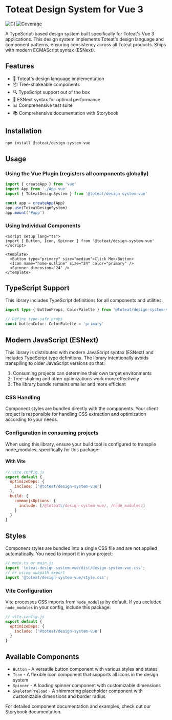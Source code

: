 # Toteat Design System for Vue 3

[![CI](https://github.com/mauriseo/design_system_vue/actions/workflows/ci.yml/badge.svg)](https://github.com/mauriseo/design_system_vue/actions/workflows/ci.yml)
[![Coverage](https://img.shields.io/badge/coverage-passing-brightgreen)](https://github.com/mauriseo/design_system_vue/actions)

A TypeScript-based design system built specifically for Toteat's Vue 3 applications. This design system implements Toteat's design language and component patterns, ensuring consistency across all Toteat products. Ships with modern ECMAScript syntax (ESNext).

## Features

- 🎨 Toteat's design language implementation
- 📦 Tree-shakeable components
- 🔍 TypeScript support out of the box
- 🚀 ESNext syntax for optimal performance
- 📊 Comprehensive test suite
- 📚 Comprehensive documentation with Storybook

## Installation

```bash
npm install @toteat/design-system-vue
```

## Usage

### Using the Vue Plugin (registers all components globally)

```js
import { createApp } from 'vue'
import App from './App.vue'
import { ToteatDesignSystem } from '@toteat/design-system-vue'

const app = createApp(App)
app.use(ToteatDesignSystem)
app.mount('#app')
```

### Using Individual Components

```vue
<script setup lang="ts">
import { Button, Icon, Spinner } from '@toteat/design-system-vue'
</script>

<template>
  <Button type="primary" size="medium">Click Me</Button>
  <Icon name="home-outline" size="24" color="primary" />
  <Spinner dimension="24" />
</template>
```

## TypeScript Support

This library includes TypeScript definitions for all components and utilities.

```ts
import type { ButtonProps, ColorPalette } from '@toteat/design-system-vue'

// Define type-safe props
const buttonColor: ColorPalette = 'primary'
```

## Modern JavaScript (ESNext)

This library is distributed with modern JavaScript syntax (ESNext) and includes TypeScript type definitions. The library intentionally avoids transpiling to older JavaScript versions so that:

1. Consuming projects can determine their own target environments
2. Tree-shaking and other optimizations work more effectively
3. The library bundle remains smaller and more efficient

### CSS Handling

Component styles are bundled directly with the components. Your client project is responsible for handling CSS extraction and optimization according to your needs.

### Configuration in consuming projects

When using this library, ensure your build tool is configured to transpile node_modules, specifically for this package:

#### With Vite

```js
// vite.config.js
export default {
  optimizeDeps: {
    include: ['@toteat/design-system-vue']
  },
  build: {
    commonjsOptions: {
      include: [/@toteat\/design-system-vue/, /node_modules/]
    }
  }
}
```

## Styles

Component styles are bundled into a single CSS file and are not applied automatically. You need to import it in your project:

```js
// main.ts or main.js
import 'toteat-design-system-vue/dist/design-system-vue.css';
// or using subpath export
import '@toteat/design-system-vue/style.css';
```

### Vite Configuration

Vite processes CSS imports from `node_modules` by default. If you excluded `node_modules` in your config, include this package:

```js
// vite.config.js
export default {
  optimizeDeps: {
    include: ['@toteat/design-system-vue']
  }
}
```

## Available Components

- `Button` - A versatile button component with various styles and states
- `Icon` - A flexible icon component that supports all icons in the design system
- `Spinner` - A loading spinner component with customizable dimensions
- `SkeletonPreload` - A shimmering placeholder component with customizable dimensions and border radius

For detailed component documentation and examples, check out our Storybook documentation.
